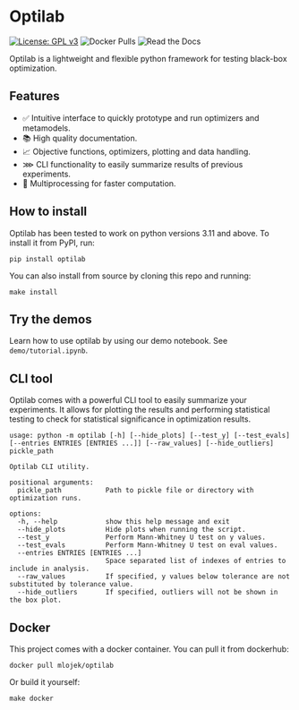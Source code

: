# Optilab
[![License: GPL v3](https://img.shields.io/badge/License-GPLv3-blue.svg)](https://www.gnu.org/licenses/gpl-3.0)
![Docker Pulls](https://img.shields.io/docker/pulls/mlojek/optilab?logo=Docker&label=Dockerhub%20pulls)
![Read the Docs](https://img.shields.io/readthedocs/optilab)

Optilab is a lightweight and flexible python framework for testing black-box optimization.

## Features
- ✅ Intuitive interface to quickly prototype and run optimizers and metamodels.
- 📚 High quality documentation.
- 📈 Objective functions, optimizers, plotting and data handling.
- ⋙ CLI functionality to easily summarize results of previous experiments.
- 🚀 Multiprocessing for faster computation.

## How to install
Optilab has been tested to work on python versions 3.11 and above. To install it from PyPI, run:
```
pip install optilab
```
You can also install from source by cloning this repo and running:
```
make install
```

## Try the demos
Learn how to use optilab by using our demo notebook. See `demo/tutorial.ipynb`.

## CLI tool
Optilab comes with a powerful CLI tool to easily summarize your experiments. It allows for plotting the results and performing statistical testing to check for statistical significance in optimization results.
```
usage: python -m optilab [-h] [--hide_plots] [--test_y] [--test_evals] [--entries ENTRIES [ENTRIES ...]] [--raw_values] [--hide_outliers] pickle_path

Optilab CLI utility.

positional arguments:
  pickle_path           Path to pickle file or directory with optimization runs.

options:
  -h, --help            show this help message and exit
  --hide_plots          Hide plots when running the script.
  --test_y              Perform Mann-Whitney U test on y values.
  --test_evals          Perform Mann-Whitney U test on eval values.
  --entries ENTRIES [ENTRIES ...]
                        Space separated list of indexes of entries to include in analysis.
  --raw_values          If specified, y values below tolerance are not substituted by tolerance value.
  --hide_outliers       If specified, outliers will not be shown in the box plot.
```

## Docker
This project comes with a docker container. You can pull it from dockerhub:
```
docker pull mlojek/optilab
```
Or build it yourself:
```
make docker
```